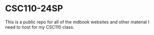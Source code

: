 # CSC110-24SP

This is a public repo for all of the mdbook websites and other material I need
to host for my CSC110 class.
